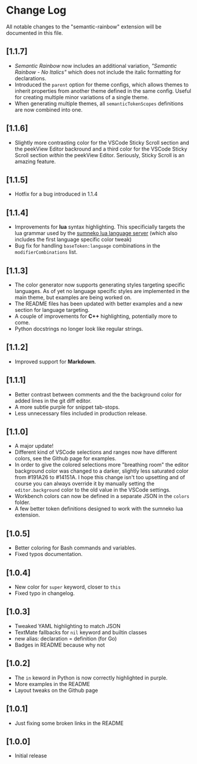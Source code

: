 # Change Log

All notable changes to the "semantic-rainbow" extension will be documented in this file.

## [1.1.7]
- *Semantic Rainbow* now includes an additional variation, *"Semantic Rainbow - No Italics"* which does not include the italic formatting for declarations.
- Introduced the `parent` option for theme configs, which allows themes to inherit properties from another theme defined in the same config. Useful for creating multiple minor variations of a single theme.
- When generating multiple themes, all `semanticTokenScopes` definitions are now combined into one.

## [1.1.6]
- Slightly more contrasting color for the VSCode Sticky Scroll section and the peekView Editor backround and a third color for the VSCode Sticky Scroll section *within* the peekView Editor. Seriously, Sticky Scroll is an amazing feature.

## [1.1.5]
- Hotfix for a bug introduced in 1.1.4

## [1.1.4]
- Improvements for **lua** syntax highlighting. This specificially targets the lua grammar used by the [sumneko lua language server](https://marketplace.visualstudio.com/items?itemName=sumneko.lua) (which also includes the first language specific color tweak)
- Bug fix for handling `baseToken:language` combinations in the `modifierCombinations` list.

## [1.1.3]
- The color generator now supports generating styles targeting specific languages. As of yet no language specific styles are implemented in the main theme, but examples are being worked on.
- The README files has been updated with better examples and a new section for language targeting.
- A couple of improvements for **C++** highlighting, potentially more to come.
- Python docstrings no longer look like regular strings.

## [1.1.2]
- Improved support for **Markdown**.

## [1.1.1]
- Better contrast between comments and the the background color for added lines in the git diff editor.
- A more subtle purple for snippet tab-stops.
- Less unnecessary files included in production release.

## [1.1.0]
- A major update!
- Different kind of VSCode selections and ranges now have different colors, see the Github page for examples.
- In order to give the colored selections more "breathing room" the editor background color was changed to a darker, slightly less saturated color from #191A26 to #14151A. I hope this change isn't too upsetting and of course you can always override it by manually setting the `editor.background` color to the old value in the VSCode settings.
- Workbench colors can now be defined in a separate JSON in the `colors` folder.
- A few better token definitions designed to work with the sumneko lua extension.

## [1.0.5]
- Better coloring for Bash commands and variables.
- Fixed typos documentation.

## [1.0.4]
- New color for `super` keyword, closer to `this`
- Fixed typo in changelog.

## [1.0.3]
- Tweaked YAML highlighting to match JSON
- TextMate fallbacks for `nil` keyword and builtin classes
- new alias: declaration = definition (for Go)
- Badges in README because why not

## [1.0.2]
- The `in` keword in Python is now correctly highlighted in purple.
- More examples in the README
- Layout tweaks on the Github page

## [1.0.1]
- Just fixing some broken links in the README

## [1.0.0]
- Initial release
